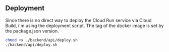 ## Deployment


Since there is no direct way to deploy the Cloud Run service via Cloud Build, i'm using the deployment script.
The tag of the docker image is set by the package.json version.

```bash
chmod +x ./backend/api/deploy.sh
./backend/api/deploy.sh
```